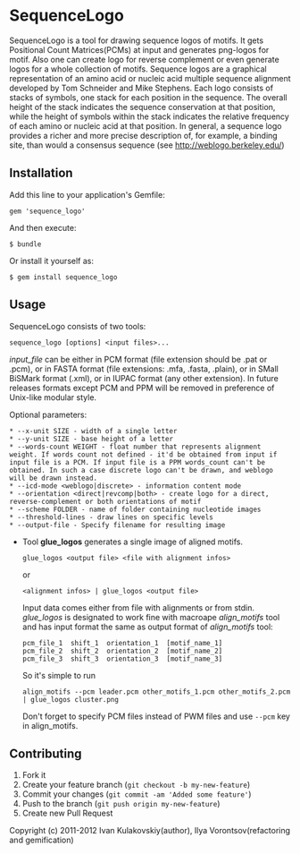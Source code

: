 # SequenceLogo

SequenceLogo is a tool for drawing sequence logos of motifs. It gets Positional Count Matrices(PCMs) at input and generates png-logos for motif. Also one can create logo for reverse complement or even generate logos for a whole collection of motifs.
Sequence logos are a graphical representation of an amino acid or nucleic acid multiple sequence alignment developed by Tom Schneider and Mike Stephens. Each logo consists of stacks of symbols, one stack for each position in the sequence. The overall height of the stack indicates the sequence conservation at that position, while the height of symbols within the stack indicates the relative frequency of each amino or nucleic acid at that position. In general, a sequence logo provides a richer and more precise description of, for example, a binding site, than would a consensus sequence (see http://weblogo.berkeley.edu/)


## Installation

Add this line to your application's Gemfile:

    gem 'sequence_logo'

And then execute:

    $ bundle

Or install it yourself as:

    $ gem install sequence_logo

## Usage

SequenceLogo consists of two tools:

    sequence_logo [options] <input files>...

  *input_file* can be either in PCM format (file extension should be .pat or .pcm), or in FASTA format (file extensions: .mfa, .fasta, .plain), or in SMall BiSMark format (.xml), or in IUPAC format (any other extension). In future releases formats except PCM and PPM will be removed in preference of Unix-like modular style.

  Optional parameters:

    * --x-unit SIZE - width of a single letter
    * --y-unit SIZE - base height of a letter
    * --words-count WEIGHT - float number that represents alignment weight. If words count not defined - it'd be obtained from input if input file is a PCM. If input file is a PPM words_count can't be obtained. In such a case discrete logo can't be drawn, and weblogo will be drawn instead.
    * --icd-mode <weblogo|discrete> - information content mode
    * --orientation <direct|revcomp|both> - create logo for a direct, reverse-complement or both orientations of motif
    * --scheme FOLDER - name of folder containing nucleotide images
    * --threshold-lines - draw lines on specific levels
    * --output-file - Specify filename for resulting image

* Tool **glue_logos** generates a single image of aligned motifs.

      glue_logos <output file> <file with alignment infos>

  or
      
      <alignment infos> | glue_logos <output file>

  Input data comes either from file with alignments or from stdin. *glue_logos* is designated to work fine with macroape *align_motifs* tool and has input format the same as output format of *align_motifs* tool:

      pcm_file_1  shift_1  orientation_1  [motif_name_1]
      pcm_file_2  shift_2  orientation_2  [motif_name_2]
      pcm_file_3  shift_3  orientation_3  [motif_name_3]
      
  So it's simple to run
  
      align_motifs --pcm leader.pcm other_motifs_1.pcm other_motifs_2.pcm | glue_logos cluster.png
    
  Don't forget to specify PCM files instead of PWM files and use `--pcm` key in align_motifs.

## Contributing

1. Fork it
2. Create your feature branch (`git checkout -b my-new-feature`)
3. Commit your changes (`git commit -am 'Added some feature'`)
4. Push to the branch (`git push origin my-new-feature`)
5. Create new Pull Request

Copyright (c) 2011-2012 Ivan Kulakovskiy(author), Ilya Vorontsov(refactoring and gemification)
